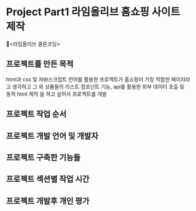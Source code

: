 # Project Part1 라임올리브 홈쇼핑 사이트 제작 
📌<라임올리브 클론코딩>

## 프로젝트를 만든 목적
html과 css 및 자바스크립트 언어를 활용한 프로젝트가 홈쇼핑이 가장 적합한 페이지라고 생각하고 그 외 상품들의 리스트 컴포넌트 기능, api를 활용한 외부 데이터 호출 및 동적 html 제작 을 하고 싶어서 프로젝트를 개발

## 프로젝트 작업 순서
## 프로젝트 개발 언어 및 개발자
## 프로젝트 구축한 기능들
## 프로젝트 섹션별 작업 시간
## 프로젝트 개발후 개인 평가


